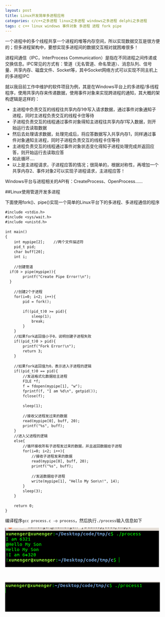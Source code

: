 ```yaml
---
layout: post
title: Linux开发简单多进程应用
categories: c/c++之多进程 linux之多进程 windows之多进程 delphi之多进程
tags: c c++ linux windows 事件对象 多进程 进程 fork pipe
---
```


一个进程中的多个线程共享一个进程的堆等内存空间，所以实现数据交互是很方便的；但多进程架构中，要想实现多进程间的数据交互相对就困难很多！

进程间通信（IPC，InterProcess Communication）是指在不同进程之间传递或交换信息。IPC常见的方式有：管道（无名管道、命名管道）、消息队列、信号量、共享内存、磁盘文件、Socket等，其中Socket网络方式可以实现不同主机上的多进程IPC

就以我目前工作中维护的软件项目为例，其是在Windows平台上的多进程/多线程程序，使用共享内存来传递数据，使用事件对象来实现跨进程的通知，其大概的架构逻辑是这样的：

* 主进程中负责交互的线程往共享内存1中写入请求数据，通过事件对象通知子进程，同时主进程负责交互的线程卡住等待
* 子进程负责交互的线程通过事件对象得知主进程往共享内存1写入数据，则开始运行去读取数据
* 然后去处理请求数据，处理完成后，将应答数据写入共享内存1，同样通过事件对象通知主进程，同时子进程负责交互的线程卡住等待
* 主进程负责交互的线程通过事件对象状态变化得知子进程处理完成并返回应答，则开始运行去读取应答
* 如此循环....
* 以上是主进程请求，子进程应答的情况；很简单的，根据对称性，再增加一个共享内存2、事件对象2可以实现子进程请求，主进程应答！

Windows平台与进程相关的API有：CreateProcess、OpenProcess……

##Linux使用管道开发多进程

下面使用fork()、pipe()实现一个简单的Linux平台下的多进程、多进程通信的程序

```
#include <stdio.h>
#include <sys/wait.h>
#include <unistd.h>

int main()
{
	int mypipe[2];    //两个文件描述符
	pid_t pid;
	char buff[20];  
	int i;

	//创建管道
  if(0 > pipe(mypipe)){
		printf("Create Pipe Error!\n");
  }

	//创建2个子进程
	for(i=0; i<2; i++){
		pid = fork();

		if((pid_t)0 >= pid){
			sleep(1);
			break;
		}
	}
	//如果fork返回值小于0，说明创建子进程失败
	if((pid_t)0 > pid){
		printf("Fork Error!\n");
		return 3;
	}
	
	//如果fork返回值为0，表示进入子进程的逻辑
	if((pid_t)0 == pid){
		//发送格式化数据给主进程
		FILE *f;
		f = fdopen(mypipe[1], "w");
		fprintf(f, "I am %d\n", getpid());
		fclose(f);

		sleep(1);

		//接收父进程发过来的数据
		read(mypipe[0], buff, 20);
		printf("%s", buff);
	}
	//进入父进程的逻辑
	else{
		//循环接收所有子进程发过来的数据，并且返回数据给子进程
		for(i=0; i<2; i++){
			//接收子进程发来的数据
			read(mypipe[0], buff, 20);
			printf("%s", buff);

			//发送数据给子进程
			write(mypipe[1], "Hello My Son\n!", 14);
		}
		sleep(3);
	}

	return 0;
}
```

编译程序`gcc process.c -o process`，然后执行`./process`输入信息如下

![image](../media/image/2017-02-10/01.png)

##

```

```

![image](../media/image/2017-02-10/02.png)

